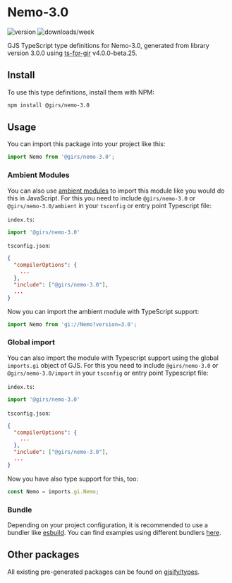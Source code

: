 
# Nemo-3.0

![version](https://img.shields.io/npm/v/@girs/nemo-3.0)
![downloads/week](https://img.shields.io/npm/dw/@girs/nemo-3.0)


GJS TypeScript type definitions for Nemo-3.0, generated from library version 3.0.0 using [ts-for-gir](https://github.com/gjsify/ts-for-gir) v4.0.0-beta.25.

## Install

To use this type definitions, install them with NPM:
```bash
npm install @girs/nemo-3.0
```

## Usage

You can import this package into your project like this:
```ts
import Nemo from '@girs/nemo-3.0';
```

### Ambient Modules

You can also use [ambient modules](https://github.com/gjsify/ts-for-gir/tree/main/packages/cli#ambient-modules) to import this module like you would do this in JavaScript.
For this you need to include `@girs/nemo-3.0` or `@girs/nemo-3.0/ambient` in your `tsconfig` or entry point Typescript file:

`index.ts`:
```ts
import '@girs/nemo-3.0'
```

`tsconfig.json`:
```json
{
  "compilerOptions": {
    ...
  },
  "include": ["@girs/nemo-3.0"],
  ...
}
```

Now you can import the ambient module with TypeScript support: 

```ts
import Nemo from 'gi://Nemo?version=3.0';
```

### Global import

You can also import the module with Typescript support using the global `imports.gi` object of GJS.
For this you need to include `@girs/nemo-3.0` or `@girs/nemo-3.0/import` in your `tsconfig` or entry point Typescript file:

`index.ts`:
```ts
import '@girs/nemo-3.0'
```

`tsconfig.json`:
```json
{
  "compilerOptions": {
    ...
  },
  "include": ["@girs/nemo-3.0"],
  ...
}
```

Now you have also type support for this, too:

```ts
const Nemo = imports.gi.Nemo;
```

### Bundle

Depending on your project configuration, it is recommended to use a bundler like [esbuild](https://esbuild.github.io/). You can find examples using different bundlers [here](https://github.com/gjsify/ts-for-gir/tree/main/examples).

## Other packages

All existing pre-generated packages can be found on [gjsify/types](https://github.com/gjsify/types).

